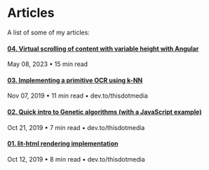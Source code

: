# Articles

A list of some of my articles:

<!-- #### [03. Implementing a primitive OCR using k-NN](https://dev.to)
Oct 1, 2019 &bull; 10 min read &bull; dev.to/thisdotmedia -->

#### [04. Virtual scrolling of content with variable height with Angular](https://dev.to/georgii/virtual-scrolling-of-content-with-variable-height-with-angular-3a52)
May 08, 2023 &bull; 15 min read

#### [03. Implementing a primitive OCR using k-NN](https://dev.to/thisdotmedia/implementing-a-primitive-ocr-using-k-nn-1l94)
Nov 07, 2019 &bull; 11 min read &bull; dev.to/thisdotmedia

#### [02. Quick intro to Genetic algorithms (with a JavaScript example)](https://dev.to/thisdotmedia/quick-intro-to-genetic-algorithms-with-a-javascript-example-1lf2)
Oct 21, 2019 &bull; 7 min read &bull; dev.to/thisdotmedia

#### [01. lit-html rendering implementation](https://dev.to/thisdotmedia/lit-html-rendering-implementation-2pnm)
Oct 12, 2019 &bull; 8 min read &bull; dev.to/thisdotmedia
